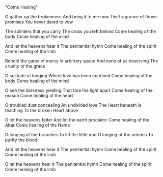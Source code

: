 "Come Healing"

O gather up the brokenness
And bring it to me now
The fragrance of those promises
You never dared to vow

The splinters that you carry
The cross you left behind
Come healing of the body
Come healing of the mind

And let the heavens hear it
The penitential hymn
Come healing of the spirit
Come healing of the limb

Behold the gates of mercy
In arbitrary space
And none of us deserving
The cruelty or the grace

O solitude of longing
Where love has been confined
Come healing of the body
Come healing of the mind

O see the darkness yielding
That tore the light apart
Come healing of the reason
Come healing of the heart

O troubled dust concealing
An undivided love
The Heart beneath is teaching
To the broken Heart above

O let the heavens falter
And let the earth proclaim:
Come healing of the Altar
Come healing of the Name

O longing of the branches
To lift the little bud
O longing of the arteries
To purify the blood

And let the heavens hear it
The penitential hymn
Come healing of the spirit
Come healing of the limb

O let the heavens hear it
The penitential hymn
Come healing of the spirit
Come healing of the limb
